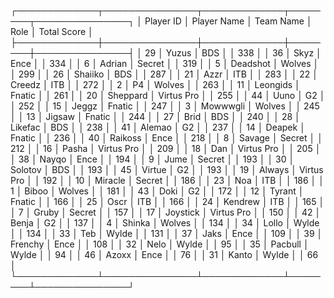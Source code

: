 ┌─────────────┬───────────────┬─────────────┬────────┬───────────────┐
│   Player ID │ Player Name   │ Team Name   │ Role   │   Total Score │
├─────────────┼───────────────┼─────────────┼────────┼───────────────┤
│          29 │ Yuzus         │ BDS         │        │           338 │
│          36 │ Skyz          │ Ence        │        │           334 │
│           6 │ Adrian        │ Secret      │        │           319 │
│           5 │ Deadshot      │ Wolves      │        │           299 │
│          26 │ Shaiiko       │ BDS         │        │           287 │
│          21 │ Azzr          │ ITB         │        │           283 │
│          22 │ Creedz        │ ITB         │        │           272 │
│           2 │ P4            │ Wolves      │        │           263 │
│          11 │ Leongids      │ Fnatic      │        │           261 │
│          20 │ Sheppard      │ Virtus Pro  │        │           255 │
│          44 │ Uuno          │ G2          │        │           252 │
│          15 │ Jeggz         │ Fnatic      │        │           247 │
│           3 │ Mowwwgli      │ Wolves      │        │           245 │
│          13 │ Jigsaw        │ Fnatic      │        │           244 │
│          27 │ Brid          │ BDS         │        │           240 │
│          28 │ Likefac       │ BDS         │        │           238 │
│          41 │ Alemao        │ G2          │        │           237 │
│          14 │ Deapek        │ Fnatic      │        │           236 │
│          40 │ Raikoss       │ Ence        │        │           218 │
│           8 │ Savage        │ Secret      │        │           212 │
│          16 │ Pasha         │ Virtus Pro  │        │           209 │
│          18 │ Dan           │ Virtus Pro  │        │           205 │
│          38 │ Nayqo         │ Ence        │        │           194 │
│           9 │ Jume          │ Secret      │        │           193 │
│          30 │ Solotov       │ BDS         │        │           193 │
│          45 │ Virtue        │ G2          │        │           193 │
│          19 │ Always        │ Virtus Pro  │        │           192 │
│          10 │ Miracle       │ Secret      │        │           186 │
│          23 │ Noa           │ ITB         │        │           186 │
│           1 │ Biboo         │ Wolves      │        │           181 │
│          43 │ Doki          │ G2          │        │           172 │
│          12 │ Tyrant        │ Fnatic      │        │           166 │
│          25 │ Oscr          │ ITB         │        │           166 │
│          24 │ Kendrew       │ ITB         │        │           165 │
│           7 │ Gruby         │ Secret      │        │           157 │
│          17 │ Joystick      │ Virtus Pro  │        │           150 │
│          42 │ Benja         │ G2          │        │           137 │
│           4 │ Shinka        │ Wolves      │        │           134 │
│          34 │ Lollo         │ Wylde       │        │           134 │
│          33 │ Teb           │ Wylde       │        │           131 │
│          37 │ Jaks          │ Ence        │        │           109 │
│          39 │ Frenchy       │ Ence        │        │           108 │
│          32 │ Nelo          │ Wylde       │        │            95 │
│          35 │ Pacbull       │ Wylde       │        │            94 │
│          46 │ Azoxx         │ Ence        │        │            76 │
│          31 │ Kanto         │ Wylde       │        │            66 │
└─────────────┴───────────────┴─────────────┴────────┴───────────────┘